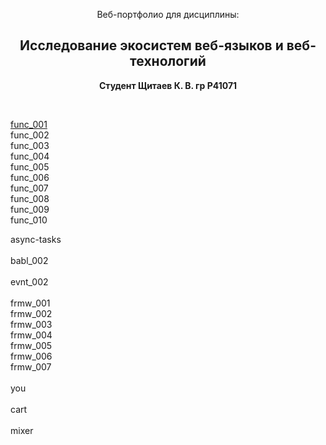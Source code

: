 <p align="center">Веб-портфолио для дисциплины:</p>
<h2 align="center"><b>Исследование экосистем веб-языков и веб-технологий</b></h2>
<p align="center"><b>Студент Щитаев К. В. гр P41071</b></p>
<p align="center">&nbsp;</p>
<p><a href="https://kodaktor.ru/g/cart">func_001</a><br>
	func_002<br>
	func_003<br>
	func_004<br>
	func_005<br>
	func_006<br>
	func_007<br>
	func_008<br>
	func_009<br>
	func_010</p>
<p>async-tasks&nbsp;&nbsp;&nbsp;<br>
	<br>
	babl_002&nbsp;&nbsp;&nbsp;<br>
	<br>
	evnt_002&nbsp;&nbsp;&nbsp;<br>
	<br>
	frmw_001<br>
	frmw_002<br>
	frmw_003<br>
	frmw_004<br>
	frmw_005<br>
	frmw_006<br>
	frmw_007<br>
	<br>
	you<br>
	&nbsp;&nbsp;&nbsp;<br>
	cart&nbsp;&nbsp;&nbsp;<br>
	<br>
	mixer</p>
<p>&nbsp;</p>
